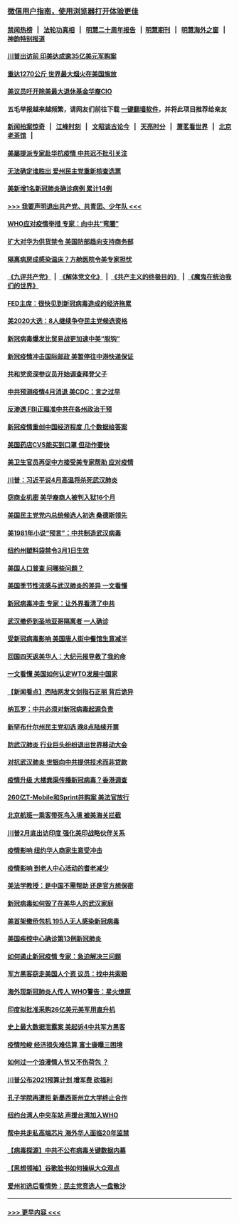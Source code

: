 ### [微信用户指南，使用浏览器打开体验更佳](https://github.com/gfw-breaker/banned-news1/blob/master/indexes/wechat-guide.md?t=0)
#### [禁闻热榜](热点新闻.md?t=0)  &nbsp;&nbsp;|&nbsp;&nbsp; [法轮功真相](https://github.com/gfw-breaker/truth/blob/master/README.md?t=0) &nbsp;&nbsp;|&nbsp;&nbsp; [明慧二十周年报告](https://github.com/gfw-breaker/mh-reports/blob/master/README.md?t=0) &nbsp;&nbsp;|&nbsp;&nbsp;[明慧期刊](https://github.com/gfw-breaker/mh-qikan) &nbsp;&nbsp;|&nbsp;&nbsp; [明慧海外之窗](https://github.com/gfw-breaker/mh-news/blob/master/README.md?t=0) &nbsp;&nbsp;|&nbsp;&nbsp; [神韵特别报道](https://github.com/gfw-breaker/mh-news/blob/master/shenyun.md?t=0)
#### [川普出访前 印美达成逾35亿美元军购案](../pages/nsc412/n11865444.md?t=02132011) 
#### [重达1270公斤 世界最大烟火在美国施放](../pages/nsc412/n11865198.md?t=02132011) 
#### [美议员吁开除美最大退休基金华裔CIO](../pages/nsc412/n11865230.md?t=02132011) 
#### 五毛举报越来越频繁，请网友们前往下载 [一键翻墙软件](https://github.com/gfw-breaker/ssr-accounts)，并将此项目推荐给亲友
#### [新闻拍案惊奇](https://github.com/gfw-breaker/banned-news1/blob/master/pages/link4.md) &nbsp;&nbsp;|&nbsp;&nbsp; [江峰时刻](https://github.com/gfw-breaker/banned-news1/blob/master/pages/link4.md) &nbsp;&nbsp;|&nbsp;&nbsp; [文昭谈古论今](https://github.com/gfw-breaker/banned-news1/blob/master/pages/link4.md) &nbsp;&nbsp;|&nbsp;&nbsp; [天亮时分](https://github.com/gfw-breaker/banned-news1/blob/master/pages/link4.md) &nbsp;&nbsp;|&nbsp;&nbsp; [萧茗看世界](https://github.com/gfw-breaker/banned-news1/blob/master/pages/link4.md) &nbsp;&nbsp;|&nbsp;&nbsp; [北京老茶馆](https://github.com/gfw-breaker/banned-news1/blob/master/pages/link4.md) &nbsp;&nbsp;|&nbsp;&nbsp; 
#### [美屡提派专家赴华抗疫情 中共迟不批引关注](../pages/nsc412/n11864719.md?t=02132011) 
#### [无法确定谁胜出 爱州民主党重新核查选票](../pages/nsc412/n11864830.md?t=02132011) 
#### [美新增1名新冠肺炎确诊病例 累计14例](../pages/nsc412/n11864893.md?t=02132011) 
#### [>>> 我要声明退出共产党、共青团、少年队 <<<](https://github.com/begood0513/goodnews/blob/master/quit/letter.md) 
#### [WHO应对疫情举措 专家：向中共“弯腰”](../pages/nsc412/n11864727.md?t=02132011) 
#### [扩大对华为供货禁令 美国防部趋向支持商务部](../pages/nsc412/n11864773.md?t=02132011) 
#### [隔离病房成感染温床？方舱医院令美专家担忧](../pages/nsc412/n11864575.md?t=02132011) 
#### [《九评共产党》](https://github.com/begood0513/9ping.md/blob/master/README.md) &nbsp;|&nbsp; [《解体党文化》](../../../../jtdwh.md/blob/master/README.md)  &nbsp;|&nbsp; [《共产主义的终极目的》](../../../../gczydzjmd.md/blob/master/README.md) &nbsp;|&nbsp; [《魔鬼在统治我们的世界》](../../../../mgztzwmdsj.md/blob/master/README.md) 
#### [FED主席：很快见到新冠病毒造成的经济拖累](../pages/nsc412/n11864507.md?t=02132011) 
#### [美2020大选：8人继续争夺民主党候选资格](../pages/nsc412/n11864327.md?t=02132011) 
#### [新冠病毒爆发比贸易战更加速中美“脱钩”](../pages/nsc412/n11864470.md?t=02132011) 
#### [新冠疫情冲击国际邮政 美暂停往中港快递保证](../pages/nsc412/n11864207.md?t=02132011) 
#### [共和党资深参议员开始调查拜登父子](../pages/nsc412/n11863984.md?t=02132011) 
#### [中共预测疫情4月消退 美CDC：言之过早](../pages/nsc412/n11864310.md?t=02132011) 
#### [反渗透 FBI正瞄准中共在各州政治干预](../pages/nsc412/n11864300.md?t=02132011) 
#### [新冠疫情重创中国经济程度 几个数据给答案](../pages/nsc412/n11864203.md?t=02132011) 
#### [美国药店CVS能买到口罩 但动作要快](../pages/nsc412/n11862438.md?t=02132011) 
#### [美卫生官员再促中方接受美专家帮助 应对疫情](../pages/nsc412/n11864043.md?t=02132011) 
#### [川普：习近平说4月高温将杀死武汉肺炎](../pages/nsc412/n11860814.md?t=02132011) 
#### [窃商业机密 美华裔商人被判入狱16个月](../pages/nsc412/n11863911.md?t=02132011) 
#### [美国民主党党内总统候选人初选 桑德斯领先](../pages/nsc412/n11863475.md?t=02132011) 
#### [美1981年小说“预言”：中共制造武汉病毒](../pages/nsc412/n11863306.md?t=02132011) 
#### [纽约州塑料袋禁令3月1日生效](../pages/nsc412/n11862832.md?t=02132011) 
#### [美国人口普查  问哪些问题？](../pages/nsc412/n11862808.md?t=02132011) 
#### [美国季节性流感与武汉肺炎的差异 一文看懂](../pages/nsc412/n11862428.md?t=02132011) 
#### [新冠病毒冲击 专家：让外界看清了中共](../pages/nsc412/n11862280.md?t=02132011) 
#### [武汉撤侨到圣地亚哥隔离者 一人确诊](../pages/nsc412/n11862460.md?t=02132011) 
#### [受新冠病毒影响 美国唐人街中餐馆生意减半](../pages/nsc412/n11861940.md?t=02132011) 
#### [回国四天返美华人：大纪元报导救了我的命](../pages/nsc412/n11862181.md?t=02132011) 
#### [一文看懂 美国如何认定WTO发展中国家](../pages/nsc412/n11862051.md?t=02132011) 
#### [【新闻看点】西陆网发文剑指石正丽 背后诡异](../pages/nsc412/n11861792.md?t=02132011) 
#### [纳瓦罗：中共必须对新冠病毒起源负责](../pages/nsc412/n11861810.md?t=02132011) 
#### [新罕布什尔州民主党初选 晚8点陆续开票](../pages/nsc412/n11861872.md?t=02132011) 
#### [防武汉肺炎 行业巨头纷纷退出世界移动大会](../pages/nsc412/n11861795.md?t=02132011) 
#### [对抗武汉肺炎 世银向中共提供技术而非贷款](../pages/nsc412/n11861652.md?t=02132011) 
#### [疫情升级 大楼粪渠传播新冠病毒？香港调查](../pages/nsc412/n11861556.md?t=02132011) 
#### [260亿T-Mobile和Sprint并购案 美法官放行](../pages/nsc412/n11861511.md?t=02132011) 
#### [北京航班一乘客带死鸟入境 被美海关拦截](../pages/nsc412/n11861317.md?t=02132011) 
#### [川普2月底出访印度 强化美印战略伙伴关系](../pages/nsc412/n11860557.md?t=02132011) 
#### [疫情影响  纽约华人商家生意受冲击](../pages/nsc412/n11860284.md?t=02132011) 
#### [疫情影响  到老人中心活动的耆老减少](../pages/nsc412/n11860199.md?t=02132011) 
#### [美法学教授：是中国不需帮助 还是官方想保密](../pages/nsc412/n11859492.md?t=02132011) 
#### [新冠病毒如何毁了在美华人的武汉家庭](../pages/nsc412/n11859524.md?t=02132011) 
#### [美首架撤侨包机 195人无人感染新冠病毒](../pages/nsc412/n11859908.md?t=02132011) 
#### [美国疾控中心确诊第13例新冠肺炎](../pages/nsc412/n11859966.md?t=02132011) 
#### [如何遏止新冠疫情 专家：急迫解决三问题](../pages/nsc412/n11859685.md?t=02132011) 
#### [军方黑客窃走美国人个资 议员：找中共索赔](../pages/nsc412/n11859371.md?t=02132011) 
#### [海外现新冠肺炎人传人 WHO警告：星火燎原](../pages/nsc412/n11859252.md?t=02132011) 
#### [印度拟批准采购26亿美元美军用直升机](../pages/nsc412/n11859143.md?t=02132011) 
#### [史上最大数据泄露案 美起诉4中共军方黑客](../pages/nsc412/n11859115.md?t=02132011) 
#### [疫情险峻 经济损失难估算 富士康曝三困境](../pages/nsc412/n11859120.md?t=02132011) 
#### [如何过一个浪漫情人节又不伤荷包 ？](../pages/nsc412/n11858969.md?t=02132011) 
#### [川普公布2021预算计划 增军费 砍福利](../pages/nsc412/n11859012.md?t=02132011) 
#### [孔子学院再遭拒 新墨西哥州立大学终止合作](../pages/nsc412/n11858661.md?t=02132011) 
#### [纽约台湾人中央车站  声援台湾加入WHO](../pages/nsc412/n11857757.md?t=02132011) 
#### [帮中共走私高端芯片 海外华人面临20年监禁](../pages/nsc412/n11855016.md?t=02132011) 
#### [【病毒探源】中共不公布病毒关键数据内幕](../pages/nsc412/n11856584.md?t=02132011) 
#### [【思想领袖】谷歌脸书如何操纵大众观点](../pages/nsc412/n11680874.md?t=02132011) 
#### [爱州初选后看情势：民主党竞选人一盘散沙](../pages/nsc412/n11856557.md?t=02132011) 

----
#### [ >>> 更早内容 <<< ](../indexes/nsc412-earlier.md)
